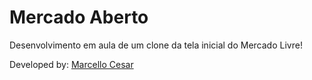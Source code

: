 # Mercado Aberto

Desenvolvimento em aula de um clone da tela inicial do Mercado Livre!

Developed by: [Marcello Cesar](https://github.com/MarcelloCesar)
